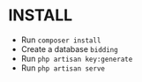 # INSTALL

-   Run `composer install`
-   Create a database `bidding`
-   Run `php artisan key:generate`
-   Run `php artisan serve`
